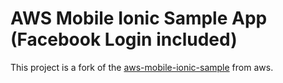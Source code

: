 # AWS Mobile Ionic Sample App (Facebook Login included)
This project is a fork of the <a href="https://github.com/aws-samples/aws-mobile-ionic-sample">aws-mobile-ionic-sample</a> from aws.
